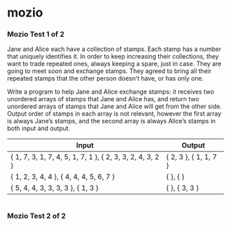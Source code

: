 # mozio
### Mozio Test 1 of 2

Jane and Alice each have a collection of stamps. Each stamp has a number that uniquely identifies it. 
In order to keep increasing their collections, they want to trade repeated ones, always keeping a spare, just in case. 
They are going to meet soon and exchange stamps. 
They agreed to bring all their repeated stamps that the other person doesn't have, or has only one.

Write a program to help Jane and Alice exchange stamps: 
it receives two unordered arrays of stamps that Jane and Alice has, and return two unordered arrays of stamps that Jane and Alice will get from the other side. 
Output order of stamps in each array is not relevant, however the first array is always Jane’s stamps, and the second array is always Alice’s stamps in both input and output.

| Input                                                     | Output                 |
|-----------------------------------------------------------|------------------------|
| { 1, 7, 3, 1, 7, 4, 5, 1, 7, 1 }, { 2, 3, 3, 2, 4, 3, 2 } | { 2, 3 }, { 1, 1, 7 }  |
| { 1, 2, 3, 4, 4 }, { 4, 4, 4, 5, 6, 7 }                   | { <empty>}, { <empty>} |
| { 5, 4, 4, 3, 3, 3, 3 }, { 1, 3 }                         | { <empty> }, { 3, 3 }  |
  
  
#  
### Mozio Test 2 of 2
